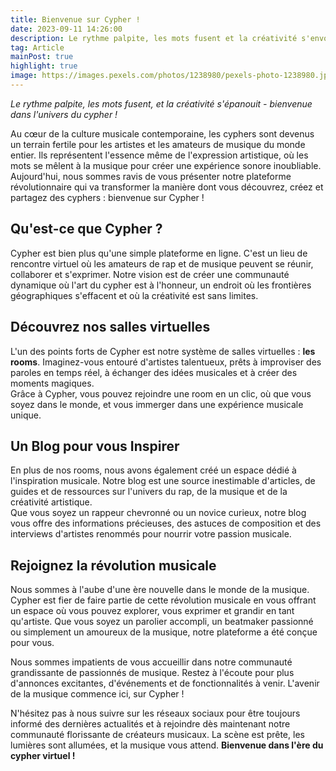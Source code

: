 ```yaml
---
title: Bienvenue sur Cypher !
date: 2023-09-11 14:26:00
description: Le rythme palpite, les mots fusent et la créativité s'envole - Bienvenue dans l'univers du cypher !
tag: Article
mainPost: true
highlight: true
image: https://images.pexels.com/photos/1238980/pexels-photo-1238980.jpeg?auto=compress&cs=tinysrgb&w=1260&h=750&dpr=1
---
```


*Le rythme palpite, les mots fusent, et la créativité s'épanouit - bienvenue dans l'univers du cypher !*

Au cœur de la culture musicale contemporaine, les cyphers sont devenus un terrain fertile pour les artistes et les amateurs de musique du monde entier. Ils représentent l'essence même de l'expression artistique, où les mots se mêlent à la musique pour créer une expérience sonore inoubliable. Aujourd'hui, nous sommes ravis de vous présenter notre plateforme révolutionnaire qui va transformer la manière dont vous découvrez, créez et partagez des cyphers : bienvenue sur Cypher !

## Qu'est-ce que Cypher ?

Cypher est bien plus qu'une simple plateforme en ligne. C'est un lieu de rencontre virtuel où les amateurs de rap et de musique peuvent se réunir, collaborer et s'exprimer. Notre vision est de créer une communauté dynamique où l'art du cypher est à l'honneur, un endroit où les frontières géographiques s'effacent et où la créativité est sans limites.


## Découvrez nos salles virtuelles

L'un des points forts de Cypher est notre système de salles virtuelles : **les rooms**. Imaginez-vous entouré d'artistes talentueux, prêts à improviser des paroles en temps réel, à échanger des idées musicales et à créer des moments magiques.  
Grâce à Cypher, vous pouvez rejoindre une room en un clic, où que vous soyez dans le monde, et vous immerger dans une expérience musicale unique.

## Un Blog pour vous Inspirer

En plus de nos rooms, nous avons également créé un espace dédié à l'inspiration musicale. Notre blog est une source inestimable d'articles, de guides et de ressources sur l'univers du rap, de la musique et de la créativité artistique.  
Que vous soyez un rappeur chevronné ou un novice curieux, notre blog vous offre des informations précieuses, des astuces de composition et des interviews d'artistes renommés pour nourrir votre passion musicale.

## Rejoignez la révolution musicale

Nous sommes à l'aube d'une ère nouvelle dans le monde de la musique. Cypher est fier de faire partie de cette révolution musicale en vous offrant un espace où vous pouvez explorer, vous exprimer et grandir en tant qu'artiste. Que vous soyez un parolier accompli, un beatmaker passionné ou simplement un amoureux de la musique, notre plateforme a été conçue pour vous.

Nous sommes impatients de vous accueillir dans notre communauté grandissante de passionnés de musique. Restez à l'écoute pour plus d'annonces excitantes, d'événements et de fonctionnalités à venir. L'avenir de la musique commence ici, sur Cypher !

N'hésitez pas à nous suivre sur les réseaux sociaux pour être toujours informé des dernières actualités et à rejoindre dès maintenant notre communauté florissante de créateurs musicaux. La scène est prête, les lumières sont allumées, et la musique vous attend. **Bienvenue dans l'ère du cypher virtuel !**
